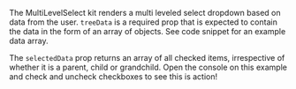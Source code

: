 The MultiLevelSelect kit renders a multi leveled select dropdown based on data from the user. `treeData` is a required prop that is expected to contain the data in the form of an array of objects. See code snippet for an example data array.

The `selectedData` prop returns an array of all checked items, irrespective of whether it is a parent, child or grandchild. Open the console on this example and check and uncheck checkboxes to see this is action!